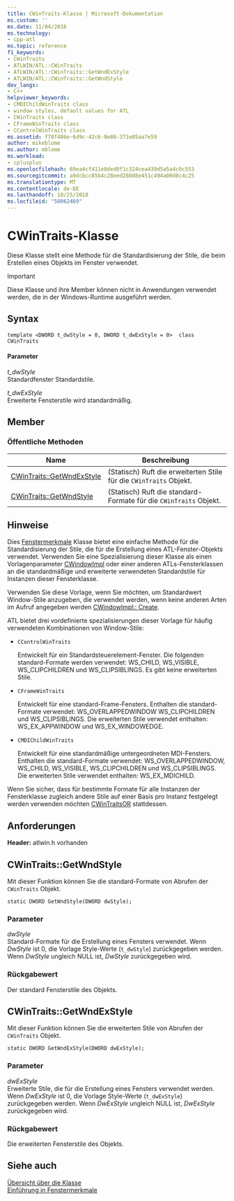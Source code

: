 ```yaml
---
title: CWinTraits-Klasse | Microsoft-Dokumentation
ms.custom: ''
ms.date: 11/04/2016
ms.technology:
- cpp-atl
ms.topic: reference
f1_keywords:
- CWinTraits
- ATLWIN/ATL::CWinTraits
- ATLWIN/ATL::CWinTraits::GetWndExStyle
- ATLWIN/ATL::CWinTraits::GetWndStyle
dev_langs:
- C++
helpviewer_keywords:
- CMDIChildWinTraits class
- window styles, default values for ATL
- CWinTraits class
- CFrameWinTraits class
- CControlWinTraits class
ms.assetid: f78f486e-6d9c-42c6-8e86-371e05aa7e59
author: mikeblome
ms.author: mblome
ms.workload:
- cplusplus
ms.openlocfilehash: 69ea4cf411e0ded0f1c324cea439d5a5a4c0c553
ms.sourcegitcommit: a9dcbcc85b4c28eed280d8e451c494a00d8c4c25
ms.translationtype: MT
ms.contentlocale: de-DE
ms.lasthandoff: 10/25/2018
ms.locfileid: "50062469"
---
```

# <a name="cwintraits-class"></a>CWinTraits-Klasse

Diese Klasse stellt eine Methode für die Standardisierung der Stile, die beim Erstellen eines Objekts im Fenster verwendet.

> [!IMPORTANT]
>  Diese Klasse und ihre Member können nicht in Anwendungen verwendet werden, die in der Windows-Runtime ausgeführt werden.

## <a name="syntax"></a>Syntax

```
template <DWORD t_dwStyle = 0, DWORD t_dwExStyle = 0>  class CWinTraits
```

#### <a name="parameters"></a>Parameter

*t_dwStyle*<br/>
Standardfenster Standardstile.

*t_dwExStyle*<br/>
Erweiterte Fensterstile wird standardmäßig.

## <a name="members"></a>Member

### <a name="public-methods"></a>Öffentliche Methoden

|Name|Beschreibung|
|----------|-----------------|
|[CWinTraits::GetWndExStyle](#getwndexstyle)|(Statisch) Ruft die erweiterten Stile für die `CWinTraits` Objekt.|
|[CWinTraits::GetWndStyle](#getwndstyle)|(Statisch) Ruft die standard-Formate für die `CWinTraits` Objekt.|

## <a name="remarks"></a>Hinweise

Dies [Fenstermerkmale](../../atl/understanding-window-traits.md) Klasse bietet eine einfache Methode für die Standardisierung der Stile, die für die Erstellung eines ATL-Fenster-Objekts verwendet. Verwenden Sie eine Spezialisierung dieser Klasse als einen Vorlagenparameter [CWindowImpl](../../atl/reference/cwindowimpl-class.md) oder einer anderen ATLs-Fensterklassen an die standardmäßige und erweiterte verwendeten Standardstile für Instanzen dieser Fensterklasse.

Verwenden Sie diese Vorlage, wenn Sie möchten, um Standardwert Window-Stile anzugeben, die verwendet werden, wenn keine anderen Arten im Aufruf angegeben werden [CWindowImpl:: Create](../../atl/reference/cwindowimpl-class.md#create).

ATL bietet drei vordefinierte spezialisierungen dieser Vorlage für häufig verwendeten Kombinationen von Window-Stile:

- `CControlWinTraits`

   Entwickelt für ein Standardsteuerelement-Fenster. Die folgenden standard-Formate werden verwendet: WS_CHILD, WS_VISIBLE, WS_CLIPCHILDREN und WS_CLIPSIBLINGS. Es gibt keine erweiterten Stile.

- `CFrameWinTraits`

   Entwickelt für eine standard-Frame-Fensters. Enthalten die standard-Formate verwendet: WS_OVERLAPPEDWINDOW WS_CLIPCHILDREN und WS_CLIPSIBLINGS. Die erweiterten Stile verwendet enthalten: WS_EX_APPWINDOW und WS_EX_WINDOWEDGE.

- `CMDIChildWinTraits`

   Entwickelt für eine standardmäßige untergeordneten MDI-Fensters. Enthalten die standard-Formate verwendet: WS_OVERLAPPEDWINDOW, WS_CHILD, WS_VISIBLE, WS_CLIPCHILDREN und WS_CLIPSIBLINGS. Die erweiterten Stile verwendet enthalten: WS_EX_MDICHILD.

Wenn Sie sicher, dass für bestimmte Formate für alle Instanzen der Fensterklasse zugleich andere Stile auf einer Basis pro Instanz festgelegt werden verwenden möchten [CWinTraitsOR](../../atl/reference/cwintraitsor-class.md) stattdessen.

## <a name="requirements"></a>Anforderungen

**Header:** atlwin.h vorhanden

##  <a name="getwndstyle"></a>  CWinTraits::GetWndStyle

Mit dieser Funktion können Sie die standard-Formate von Abrufen der `CWinTraits` Objekt.

```
static DWORD GetWndStyle(DWORD dwStyle);
```

### <a name="parameters"></a>Parameter

*dwStyle*<br/>
Standard-Formate für die Erstellung eines Fensters verwendet. Wenn *DwStyle* ist 0, die Vorlage Style-Werte (`t_dwStyle`) zurückgegeben werden. Wenn *DwStyle* ungleich NULL ist, *DwStyle* zurückgegeben wird.

### <a name="return-value"></a>Rückgabewert

Der standard Fensterstile des Objekts.

##  <a name="getwndexstyle"></a>  CWinTraits::GetWndExStyle

Mit dieser Funktion können Sie die erweiterten Stile von Abrufen der `CWinTraits` Objekt.

```
static DWORD GetWndExStyle(DWORD dwExStyle);
```

### <a name="parameters"></a>Parameter

*dwExStyle*<br/>
Erweiterte Stile, die für die Erstellung eines Fensters verwendet werden. Wenn *DwExStyle* ist 0, die Vorlage Style-Werte (`t_dwExStyle`) zurückgegeben werden. Wenn *DwExStyle* ungleich NULL ist, *DwExStyle* zurückgegeben wird.

### <a name="return-value"></a>Rückgabewert

Die erweiterten Fensterstile des Objekts.

## <a name="see-also"></a>Siehe auch

[Übersicht über die Klasse](../../atl/atl-class-overview.md)<br/>
[Einführung in Fenstermerkmale](../../atl/understanding-window-traits.md)
